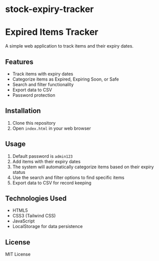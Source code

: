 # stock-expiry-tracker
# Expired Items Tracker

A simple web application to track items and their expiry dates.

## Features

- Track items with expiry dates
- Categorize items as Expired, Expiring Soon, or Safe
- Search and filter functionality
- Export data to CSV
- Password protection

## Installation

1. Clone this repository
2. Open `index.html` in your web browser

## Usage

1. Default password is `admin123`
2. Add items with their expiry dates
3. The system will automatically categorize items based on their expiry status
4. Use the search and filter options to find specific items
5. Export data to CSV for record keeping

## Technologies Used

- HTML5
- CSS3 (Tailwind CSS)
- JavaScript
- LocalStorage for data persistence

## License

MIT License
